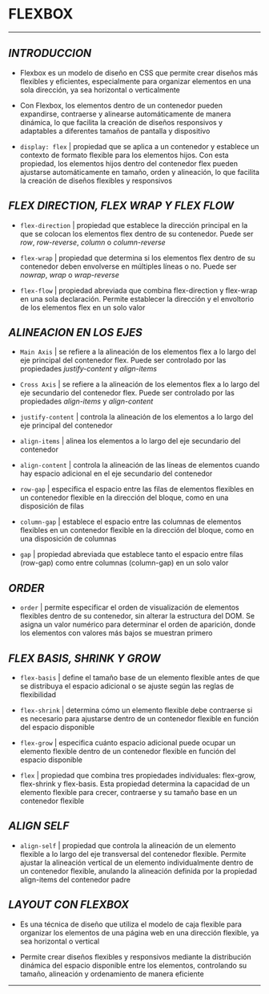 # **FLEXBOX**

---

## _INTRODUCCION_

- Flexbox es un modelo de diseño en CSS que permite crear diseños más flexibles y eficientes, especialmente para organizar elementos en una sola dirección, ya sea horizontal o verticalmente

- Con Flexbox, los elementos dentro de un contenedor pueden expandirse, contraerse y alinearse automáticamente de manera dinámica, lo que facilita la creación de diseños responsivos y adaptables a diferentes tamaños de pantalla y dispositivo

- `display: flex` | propiedad que se aplica a un contenedor y establece un contexto de formato flexible para los elementos hijos. Con esta propiedad, los elementos hijos dentro del contenedor flex pueden ajustarse automáticamente en tamaño, orden y alineación, lo que facilita la creación de diseños flexibles y responsivos

## _FLEX DIRECTION, FLEX WRAP Y FLEX FLOW_

- `flex-direction` | propiedad que establece la dirección principal en la que se colocan los elementos flex dentro de su contenedor. Puede ser _row_, _row-reverse_, _column_ o _column-reverse_

- `flex-wrap` | propiedad que determina si los elementos flex dentro de su contenedor deben envolverse en múltiples líneas o no. Puede ser _nowrap_, _wrap_ o _wrap-reverse_

- `flex-flow` | propiedad abreviada que combina flex-direction y flex-wrap en una sola declaración. Permite establecer la dirección y el envoltorio de los elementos flex en un solo valor

## _ALINEACION EN LOS EJES_

- `Main Axis` | se refiere a la alineación de los elementos flex a lo largo del eje principal del contenedor flex. Puede ser controlado por las propiedades _justify-content_ y _align-items_

- `Cross Axis` | se refiere a la alineación de los elementos flex a lo largo del eje secundario del contenedor flex. Puede ser controlado por las propiedades _align-items_ y _align-content_

- `justify-content` | controla la alineación de los elementos a lo largo del eje principal del contenedor

- `align-items` | alinea los elementos a lo largo del eje secundario del contenedor

- `align-content` | controla la alineación de las líneas de elementos cuando hay espacio adicional en el eje secundario del contenedor

- `row-gap` | especifica el espacio entre las filas de elementos flexibles en un contenedor flexible en la dirección del bloque, como en una disposición de filas

- `column-gap` | establece el espacio entre las columnas de elementos flexibles en un contenedor flexible en la dirección del bloque, como en una disposición de columnas

- `gap` | propiedad abreviada que establece tanto el espacio entre filas (row-gap) como entre columnas (column-gap) en un solo valor

## _ORDER_

- `order` | permite especificar el orden de visualización de elementos flexibles dentro de su contenedor, sin alterar la estructura del DOM. Se asigna un valor numérico para determinar el orden de aparición, donde los elementos con valores más bajos se muestran primero

## _FLEX BASIS, SHRINK Y GROW_

- `flex-basis` | define el tamaño base de un elemento flexible antes de que se distribuya el espacio adicional o se ajuste según las reglas de flexibilidad

- `flex-shrink` | determina cómo un elemento flexible debe contraerse si es necesario para ajustarse dentro de un contenedor flexible en función del espacio disponible

- `flex-grow` | especifica cuánto espacio adicional puede ocupar un elemento flexible dentro de un contenedor flexible en función del espacio disponible

- `flex` | propiedad que combina tres propiedades individuales: flex-grow, flex-shrink y flex-basis. Esta propiedad determina la capacidad de un elemento flexible para crecer, contraerse y su tamaño base en un contenedor flexible

## _ALIGN SELF_

- `align-self` | propiedad que controla la alineación de un elemento flexible a lo largo del eje transversal del contenedor flexible. Permite ajustar la alineación vertical de un elemento individualmente dentro de un contenedor flexible, anulando la alineación definida por la propiedad align-items del contenedor padre

## _LAYOUT CON FLEXBOX_

- Es una técnica de diseño que utiliza el modelo de caja flexible para organizar los elementos de una página web en una dirección flexible, ya sea horizontal o vertical

- Permite crear diseños flexibles y responsivos mediante la distribución dinámica del espacio disponible entre los elementos, controlando su tamaño, alineación y ordenamiento de manera eficiente

---
